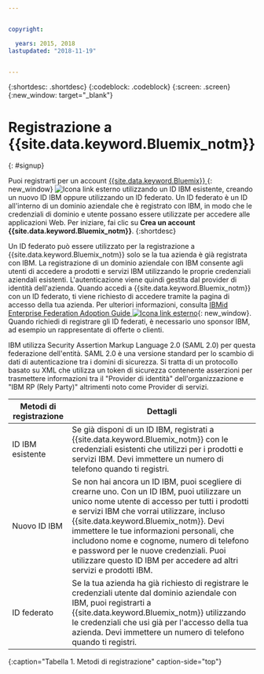 ```yaml
---


copyright:

  years: 2015, 2018
lastupdated: "2018-11-19"


---
```


{:shortdesc: .shortdesc}
{:codeblock: .codeblock}
{:screen: .screen}
{:new_window: target="_blank"}


# Registrazione a {{site.data.keyword.Bluemix_notm}}
{: #signup}

Puoi registrarti per un account [{{site.data.keyword.Bluemix}} ](https://cloud.ibm.com){: new_window} ![Icona link esterno](../icons/launch-glyph.svg "Icona link esterno") utilizzando un ID IBM esistente, creando un nuovo ID IBM oppure utilizzando un ID federato. Un ID federato è un ID all'interno di un dominio aziendale che è registrato con IBM, in modo che le credenziali di dominio e utente possano essere utilizzate per accedere alle applicazioni Web. Per iniziare, fai clic su **Crea un account {{site.data.keyword.Bluemix_notm}}**.
{:shortdesc}

Un ID federato può essere utilizzato per la registrazione a {{site.data.keyword.Bluemix_notm}} solo se la tua azienda è già registrata con IBM. La registrazione di un dominio aziendale con IBM consente agli utenti di accedere a prodotti e servizi IBM utilizzando le proprie credenziali aziendali esistenti. L'autenticazione viene quindi gestita dal provider di identità dell'azienda. Quando accedi a {{site.data.keyword.Bluemix_notm}} con un ID federato, ti viene richiesto di accedere tramite la pagina di accesso della tua azienda. Per ulteriori informazioni, consulta [IBMid Enterprise Federation Adoption Guide ![Icona link esterno](../icons/launch-glyph.svg)](https://ibm.box.com/v/IBMid-Federation-Guide){: new_window}. Quando richiedi di registrare gli ID federati, è necessario uno sponsor IBM, ad esempio un rappresentate di offerte o clienti.

IBM utilizza Security Assertion Markup Language 2.0 (SAML 2.0) per questa federazione dell'entità. SAML 2.0 è una versione standard per lo scambio di dati di autenticazione tra i domini di sicurezza. Si tratta di un protocollo basato su XML che utilizza un token di sicurezza contenente asserzioni per trasmettere informazioni tra il "Provider di identità" dell'organizzazione e "IBM RP (Rely Party)" altrimenti noto come Provider di servizi.

| Metodi di registrazione | Dettagli |    
|-----------------|---------|
|ID IBM esistente   | Se già disponi di un ID IBM, registrati a {{site.data.keyword.Bluemix_notm}} con le credenziali esistenti che utilizzi per i prodotti e servizi IBM. Devi immettere un numero di telefono quando ti registri. |
|Nuovo ID IBM        | Se non hai ancora un ID IBM, puoi scegliere di crearne uno. Con un ID IBM, puoi utilizzare un unico nome utente di accesso per tutti i prodotti e servizi IBM che vorrai utilizzare, incluso {{site.data.keyword.Bluemix_notm}}. Devi immettere le tue informazioni personali, che includono nome e cognome, numero di telefono e password per le nuove credenziali. Puoi utilizzare questo ID IBM per accedere ad altri servizi e prodotti IBM.  |
|ID federato     | Se la tua azienda ha già richiesto di registrare le credenziali utente dal dominio aziendale con IBM, puoi registrarti a {{site.data.keyword.Bluemix_notm}} utilizzando le credenziali che usi già per l'accesso della tua azienda. Devi immettere un numero di telefono quando ti registri. |
{:caption="Tabella 1. Metodi di registrazione" caption-side="top"}
